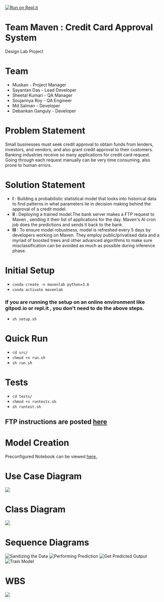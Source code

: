 [![Run on Repl.it](https://repl.it/badge/github/ucalyptus/DesignLabProject)](https://repl.it/github/ucalyptus/DesignLabProject)
# Team Maven : Credit Card Approval System
Design Lab Project 
# Team
- Muskan - Project Manager
- Sayantan Das - Lead Developer
- Sheetal Kumari - QA Manager
- Soujannya Roy - QA Engineer
- Md Salman - Developer
- Debankan Ganguly - Developer
# Problem Statement
Small businesses must seek credit approval to obtain funds from lenders, investors, and vendors, and also grant credit approval to their customers. Banking industries receive so many applications for credit card request. Going through each request manually can be very time consuming, also prone to human errors. 
# Solution Statement
- **I** : Building a probabilistic statistical model that looks into historical data to find patterns in what parameters lie in decision making behind the approval of a credit model.
- **II** : Deploying a trained model.The bank server makes a FTP request to Maven , sending it their list of applications for the day. Maven's AI cron job does the predictions and sends it back to the bank.
- **III** : To ensure model robustness, model is refreshed every 5 days by developers working on Maven. They employ public/privatised data and a myriad of boosted trees and other advanced algorithms to make sure misclassification can be avoided as much as possible during inference phase. 

# Initial Setup
- `conda create -n mavenlab python=3.6`
- `conda activate mavenlab`
### If you are running the setup on an online environment like gitpod.io or repl.it , you don't need to do the above steps.
- `sh setup.sh`

# Quick Run
- `cd src/`
- `chmod +x run.sh`
- `sh run.sh`
# Tests
- `cd tests/`
- `chmod +x runtests.sh`
- `sh runtest.sh`

## FTP instructions are posted [here](FTP_INST.md)
# Model Creation
Preconfigured Notebook can be viewed [here.](https://github.com/ucalyptus/DesignLabProject/blob/master/Maven%20System.ipynb%20-%20Colaboratory.pdf)

# Use Case Diagram
![](images/uc.png)

# Class Diagram
![](images/ClassDiagram.png)

# Sequence Diagrams
![Sanitizing the Data](images/SanitizingTheData.png)
![Performing Prediction](images/PerformingThePrediction.png)
![Get Predicted Output](images/GetPredictionOutput.png)
![Train Model](images/TrainModelMaven.png)

# WBS
![](images/WBS.png)
